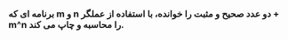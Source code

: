 ### برنامه ای که m و n دو عدد صحیح و مثبت را خوانده، با استفاده از عملگر + m^n را محاسبه و چاپ می کند.